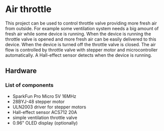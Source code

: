 # Air throttle
This project can be used to control throttle valve providing more fresh air from outside.
For example some ventilation system needs a big amount of fresh air while some device is running.
When the device is running the throttle valve is opened and more fresh air can be easily delivered to this device.
When the device is turned off the throttle valve is closed.
The air flow is controlled by throttle valve with stepper motor and microcontroller automatically.
A Hall-effect sensor detects when the device is running.

## Hardware

### List of components
* SparkFun Pro Micro 5V 16MHz
* 28BYJ-48 stepper motor 
* ULN2003 driver for stepper motors
* Hall-effect sensor ACS712 20A
* simple ventilation throttle valve
* 0.96" OLED display (optionally)
